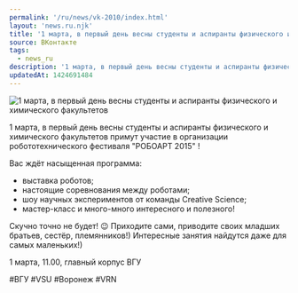 ```yaml
---
permalink: '/ru/news/vk-2010/index.html'
layout: 'news.ru.njk'
title: '1 марта, в первый день весны студенты и аспиранты физического и химического факультетов примут'
source: ВКонтакте
tags:
  - news_ru
description: '1 марта, в первый день весны студенты и аспиранты физического и химического факультетов'
updatedAt: 1424691484
---
```

![1 марта, в первый день весны студенты и аспиранты физического и химического факультетов](https://sun9-74.userapi.com/impf/c623217/v623217945/1b52c/NDmrZNPYRAI.jpg?size=821x539&quality=96&proxy=1&sign=dc321cd576fd25d2997281422ddb2ef3&c_uniq_tag=Y7ojmoPLm4l7LJyK97Bf_ZOlvU8px-d4vDL_7eBGtqo&type=album)

1 марта, в первый день весны студенты и аспиранты физического и химического факультетов примут участие в организации робототехнического фестиваля "РОБОАРТ 2015" !

Вас ждёт насыщенная программа:
- выставка роботов;
- настоящие соревнования между роботами;
- шоу научных экспериментов от команды Creative Science;
- мастер-класс и много-много интересного и полезного!

Скучно точно не будет! 😉 Приходите сами, приводите своих младших братьев, сестёр, племянников!) Интересные занятия найдутся даже для самых маленьких!)

1 марта, 11.00, главный корпус ВГУ

#ВГУ #VSU #Воронеж #VRN
